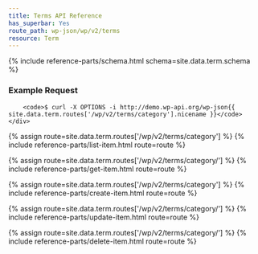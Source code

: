 ```yaml
---
title: Terms API Reference
has_superbar: Yes
route_path: wp-json/wp/v2/terms
resource: Term
---
```



<section class="route">
	<div class="primary">
		{% include reference-parts/schema.html schema=site.data.term.schema %}
	</div>
	<div class="secondary">
		<h3>Example Request</h3>

		<code>$ curl -X OPTIONS -i http://demo.wp-api.org/wp-json{{ site.data.term.routes['/wp/v2/terms/category'].nicename }}</code>
	</div>
</section>

{% assign route=site.data.term.routes['/wp/v2/terms/category'] %}
{% include reference-parts/list-item.html route=route %}

{% assign route=site.data.term.routes['/wp/v2/terms/category/<id>'] %}
{% include reference-parts/get-item.html route=route %}

{% assign route=site.data.term.routes['/wp/v2/terms/category'] %}
{% include reference-parts/create-item.html route=route %}

{% assign route=site.data.term.routes['/wp/v2/terms/category/<id>'] %}
{% include reference-parts/update-item.html route=route %}

{% assign route=site.data.term.routes['/wp/v2/terms/category/<id>'] %}
{% include reference-parts/delete-item.html route=route %}
